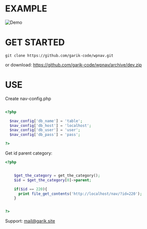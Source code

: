 # EXAMPLE

![Demo](https://user-images.githubusercontent.com/1707/48204972-43569e00-e37c-11e8-9cf3-b86e3dc19ee9.png)

# GET STARTED

```
git clone https://github.com/garik-code/wpnav.git
```

or download: https://github.com/garik-code/wpnav/archive/dev.zip

# USE

Create nav-config.php

``` PHP

<?php

  $nav_config['db_name'] = 'table';
  $nav_config['db_host'] = 'localhost';
  $nav_config['db_user'] = 'user';
  $nav_config['db_pass'] = 'pass';

?>


```

Get id parent category:

``` PHP
<?php


    $get_the_category = get_the_category();
    $id = $get_the_category[0]->parent;

    if($id == 220){
      print file_get_contents('http://localhost/nav/?id=220');
    }


?>
```


Support: mail@garik.site
